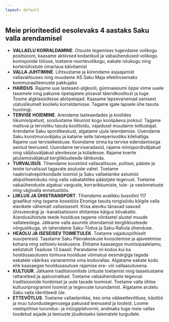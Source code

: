 ```yaml
---
layout: default
---
```


## Meie prioriteedid eesolevaks 4 aastaks Saku valla arendamisel

* **VALLAELU KORRALDAMINE**. Otsuste tegemises tugevdame volikogu positsiooni, kaasame aktiivsed kodanikud ja vabaühendused volikogu komisjonide töösse, toetame noortevolikogu, eakate nõukogu ning korteriühistute ümarlaua käivitamist
* **VALLA JUHTIMINE**. Lihtsustame ja kiirendame asjaajamist vallavalitsuses ning muudame AS Saku Maja efektiivsemaks kommunaalteenuste pakkujaks
* **HARIDUS**. Rajame uue lasteaed-algkooli, gümnaasiumi õppe viime uuele tasemele ning pakume õpetajatele piisavat täiendkoolitust ja tuge. Toome algklassidesse abiõpetajad. Kaasame lapsevanemad senisest ulatuslikumalt koolielu korraldamisse. Tagame igale lapsele ühe tasuta huviringi.
* **TERVISE HOIDMINE**. Arendame lasteaedades ja koolides liikumisõpetust, soodustame liikumist kogu koolipäeva jooksul. Tagame maitsva ja tervisliku tasuta koolitoidu, vajadusel muudame toitlustajat. Arendame Saku spordikeskust, algatame ujula laiendamise. Uuendame Saku kunstmuruväljaku ja katame selle talveperioodiks kilehalliga. Rajame uue tervisekeskuse. Koondame sinna ka tervise edendamisega seotud teenused. Uuendame terviseradasid, rajame minispordiväljakud ning välijõuväljakud alevikesse ja küladesse. Rajame koerte jalutamisväljakud kergliiklusteede lähikonda.
* **TURVALISUS**. Tihendame koostööd vallavalitsuse, politsei, pääste ja teiste turvalisust tagavate asutuste vahel. Toetame naabrivalvepiirkondade loomist ja Saku vallaelanike astumist abipolitseinikuks ning valla vabatahtlike päästjate tegevust. Toetame vabaühenduste algatusi varguste, korrarikkumiste, tule- ja veeõnnetuste ning vägivalla ennetustöös.
* **LIIKLUS JA ÜHISTRANSPORT**. Tihendame avalikku bussiliini 117 graafikut ning tagame koostöös Elroniga tasuta rongisõidu kõigile valla elanikele vähemalt vallasiseselt. Kiisa aleviku tänavad saavad ühisveevärgi ja -kanalisatsiooni ehitamise käigus kõvakatte. Aiandusühistute teede hoolduse tagame võrdsetel alustel muude vallateedega. Jätkame valla asumite ühendamist kergliiklusteede võrgustikuga, sh lahendame Saku-Tõdva ja Saku-Rahula ühenduse.
* **HEAOLU JA ISESEISEV TOIMETULEK**. Toetame vajaduspõhiselt suurperesid. Taastame Saku Päevakeskuse koosolemise ja ajaveetmise kohana ning seltsielu keskusena. Ehitame kaasaegse munitsipaalelamu, eelistatult Teaduse 13 baasil. Parandame nii kodus kui ka hooldusasutuses toimuva hoolduse võimalusi eesmärgiga tagada eakatele väärikas vananemine oma koduvallas. Algatame eakate kodu ehk kaasaegse hooldusasutuse rajamise era- või vallaasutusena.
* **KULTUUR**. Jätkame traditsiooniliste ürituste toetamist ning taaselustame rattaretked ja ajaloomatkad. Toetame vabaühenduste tegevusi traditsioonide hoidmisel ja uute tavade loomisel. Toetame valla ühtse kultuuriprogrammi loomist ja tegevuste turundamist. Algatame arutelu Saku valla identiteedi üle.
* **ETTEVÕTLUS**. Toetame vallaelanikke, kes oma väikeettevõtluse, käsitöö ja muu tulundustegevusega pakuvad teenuseid ja tooteid. Loome veebipõhise turundus- ja müügiplatvormi, andmaks tuge meie vallas toodetud asjade ja teenuste jõudmiseks laiematele turgudele.

